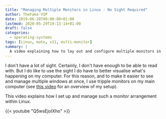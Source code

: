 ```yaml
---
title: "Managing Multiple Monitors in Linux - No Sight Required"
author: TheFake-VIP
date: 2019-06-28T00:00:00+01:00
lastmod: 2020-05-29T19:13:14+01:00
draft: false
categories:
  - operating-systems
tags: [Linux, mate, x11, multi-monitor]
summary: |
  A video explaining how to lay out and configure multiple monitors in Linux, without needing sight.
---
```


I don't have a lot of sight. Certainly, I don't have enough to be able to
read with. But I do like to use the sight I do have to better visualise
what's happening on my computer. For this reason, and to make it easier to
see and manage multiple windows at once, I use tripple monitors on my main
computer (see [this video](https://www.youtube.com/watch?v=0207Ajz1Mrw)
for an overview of my setup).

This video explains how I set up and manage such a monitor arrangement
within Linux.

{{< youtube "Q5wsEjolXho" >}}
